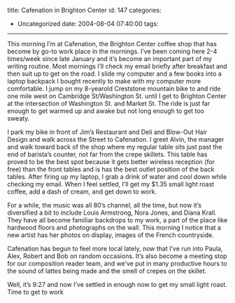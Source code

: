 title: Cafenation in Brighton Center
id: 147
categories:
  - Uncategorized
date: 2004-08-04 07:40:00
tags:
---

This morning I’m at Cafenation, the Brighton Center coffee shop that has become by go-to work place in the mornings. I’ve been coming here 2-4 times/week since late January and it’s become an important part of my writing routine. Most mornings I’ll check my email briefly after breakfast and then suit up to get on the road. I slide my computer and a few books into a laptop backpack I bought recently to make with my computer more comfortable. I jump on my 8-yearold Creststone mountain bike to and ride one mile west on Cambridge St/Washington St. until I get to Brighton Center at the intersection of Washington St. and Market St. The ride is just far enough to get warmed up and awake but not long enough to get too sweaty. 

I park my bike in front of Jim’s Restaurant and Deli and Blow-Out Hair Design and walk across the Street to Cafenation. I greet Alvin, the manager and walk toward back of the shop where my regular table sits just past the end of barista’s counter, not far from the crepe skillets. This table has proved to be the best spot because it gets better wireless reception (for free) than the front tables and is has the best outlet position of the back tables. After firing up my laptop, I grab a drink of water and cool down while checking my email. When I feel settled, I’ll get my $1.35 small light roast coffee, add a dash of cream, and get down to work.

For a while, the music was all 80’s channel, all the time, but now it’s diversified a bit to include Louis Armstrong, Nora Jones, and Diana Krall. They have all become familiar backdrops to my work, a part of the place like hardwood floors and photographs on the wall. This morning I notice that a new artist has her photos on display, images of the French countryside.

Cafenation has begun to feel more local lately, now that I’ve run into Paula, Alex, Robert and Bob on random occasions. It’s also become a meeting stop for our composition reader team, and we’ve put in many productive hours to the sound of lattes being made and the smell of crepes on the skillet.

Well, it’s 9:27 and now I’ve settled in enough now to get my small light roast. Time to get to work